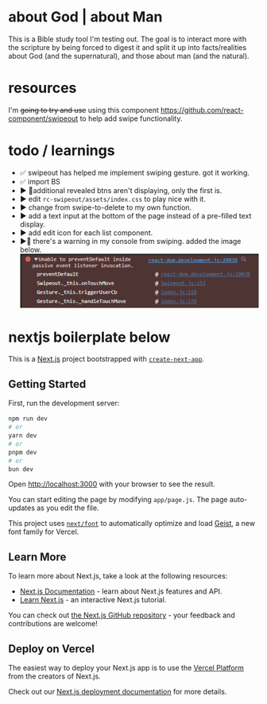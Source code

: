 # about God | about Man

This is a Bible study tool I'm testing out.
The goal is to interact more with the scripture by being forced to digest it and split it up into facts/realities about God (and the supernatural), and those about man (and the natural).

# resources

I'm ~~going to try and use~~ using this component https://github.com/react-component/swipeout to help add swipe functionality.

# todo / learnings

-   ✅ swipeout has helped me implement swiping gesture. got it working.
-   ✅ import BS
-   ▶️ 🐞additional revealed btns aren't displaying, only the first is.
-   ▶️ edit `rc-swipeout/assets/index.css` to play nice with it.
-   ▶️ change from swipe-to-delete to my own function.
-   ▶️ add a text input at the bottom of the page instead of a pre-filled text display.
-   ▶️ add edit icon for each list component.
-   ▶️🐞 there's a warning in my console from swiping. added the image below.![warning](/images/rc-warning.png)

# nextjs boilerplate below

This is a [Next.js](https://nextjs.org) project bootstrapped with [`create-next-app`](https://nextjs.org/docs/app/api-reference/cli/create-next-app).

## Getting Started

First, run the development server:

```bash
npm run dev
# or
yarn dev
# or
pnpm dev
# or
bun dev
```

Open [http://localhost:3000](http://localhost:3000) with your browser to see the result.

You can start editing the page by modifying `app/page.js`. The page auto-updates as you edit the file.

This project uses [`next/font`](https://nextjs.org/docs/app/building-your-application/optimizing/fonts) to automatically optimize and load [Geist](https://vercel.com/font), a new font family for Vercel.

## Learn More

To learn more about Next.js, take a look at the following resources:

-   [Next.js Documentation](https://nextjs.org/docs) - learn about Next.js features and API.
-   [Learn Next.js](https://nextjs.org/learn) - an interactive Next.js tutorial.

You can check out [the Next.js GitHub repository](https://github.com/vercel/next.js) - your feedback and contributions are welcome!

## Deploy on Vercel

The easiest way to deploy your Next.js app is to use the [Vercel Platform](https://vercel.com/new?utm_medium=default-template&filter=next.js&utm_source=create-next-app&utm_campaign=create-next-app-readme) from the creators of Next.js.

Check out our [Next.js deployment documentation](https://nextjs.org/docs/app/building-your-application/deploying) for more details.
